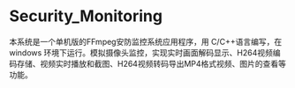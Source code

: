 # Security_Monitoring
本系统是一个单机版的FFmpeg安防监控系统应用程序，用 C/C++语言编写，在 windows 环境下运行。模拟摄像头监控，实现实时画面解码显示、H264视频编码存储、视频实时播放和截图、H264视频转码导出MP4格式视频、图片的查看等功能。
